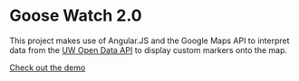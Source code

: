 # Goose Watch 2.0

This project makes use of Angular.JS and the Google Maps API to interpret data from the [UW Open Data API](https://github.com/uWaterloo/api-documentation) to display custom markers onto the map.  

[Check out the demo](http://k9101.github.io/goose-watch-2/)
